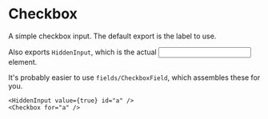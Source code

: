 Checkbox
====

      
A simple checkbox input. The default export is the label to use.

Also exports `HiddenInput`, which is the actual <input> element.

It's probably easier to use `fields/CheckboxField`, which assembles these for you.

```
<HiddenInput value={true} id="a" />
<Checkbox for="a" />
```

